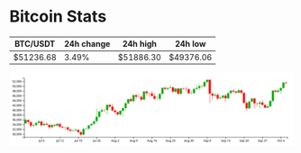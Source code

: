 # Bitcoin Stats

BTC/USDT|24h change|24h high|24h low|
|---|---|---|---|
|$51236.68|3.49%|$51886.30|$49376.06|

<img src="./chart.svg">
